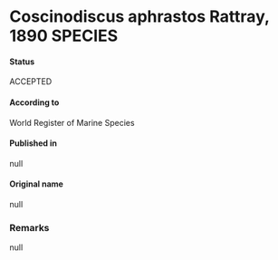 Coscinodiscus aphrastos Rattray, 1890 SPECIES
=======

#### Status
ACCEPTED

#### According to
World Register of Marine Species

#### Published in
null

#### Original name
null

### Remarks
null